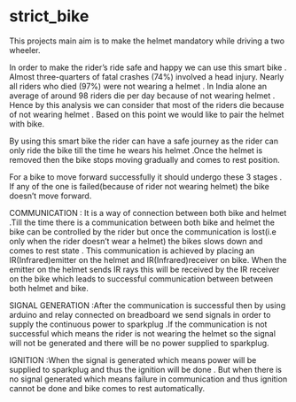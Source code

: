 # strict_bike
This projects main aim is to make the helmet mandatory while driving a two wheeler.

In order to make the rider’s ride safe and happy we  can use this smart bike . Almost three-quarters of fatal crashes (74%) involved a head injury. Nearly all riders who died (97%) were not wearing a helmet . In India alone an average of around 98 riders die per day because of not wearing helmet . Hence by this analysis we can consider that most of the riders die because of not wearing helmet . Based on this point we would like to pair the helmet with bike. 

By using this smart bike the rider can have a safe journey as the rider can only ride the bike till the time he wears his helmet .Once the helmet is removed then the bike stops  moving gradually and comes to rest position.

For a bike to move forward successfully it should  undergo these 3 stages . If any  of the one is failed(because of rider not wearing helmet) the bike doesn’t move forward.

COMMUNICATION : It is  a way of connection between both bike and helmet .Till the time there is a communication between both bike and helmet the bike can be controlled by the rider but once the communication is lost(i.e only when the rider doesn’t wear a helmet) the bikes slows down and comes to rest state . This communication is achieved  by placing an IR(Infrared)emitter on the helmet and IR(Infrared)receiver on bike. When the emitter on the helmet  sends IR rays this will be received by the IR receiver on the bike which leads to successful communication between between  both helmet and bike.

SIGNAL GENERATION :After  the communication is successful then by using arduino and relay connected on breadboard we send  signals in order to supply the continuous  power to sparkplug .If the communication is not successful which means the rider is not wearing the helmet so the signal will not be generated  and there will be no power supplied  to  sparkplug.

IGNITION :When the signal is generated which means power will be supplied to sparkplug and thus the ignition will be done . But when there is no signal generated which means failure in communication  and thus ignition cannot be done and bike comes to rest automatically.




